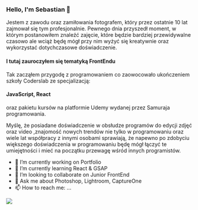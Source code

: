 ### Hello, I'm Sebastian 👋

Jestem z zawodu oraz zamiłowania fotografem, który przez ostatnie 10 lat zajmował się tym profesjonalnie.
Pewnego dnia przyszedł moment, w którym postanowiłem znaleźć zajęcie, które będzie bardziej przewidywalne czasowo ale
wciąż będę mógł przy nim wyżyć się kreatywnie oraz wykorzystać dotychczasowe doświadczenie.

#### I tutaj zauroczyłem się tematyką FrontEndu

Tak zacząłem przygodę z programowaniem co zaowocowało ukończeniem szkoły Coderslab ze specjalizacją: 
#### JavaScript, React
oraz pakietu kursów na platformie Udemy wydanej przez Samuraja programowania.

Myślę, że posiadane doświadczenie w obsłudze programów do edycji zdjęć oraz video ,znajomość nowych trendów nie tylko w programowaniu
oraz wiele lat współpracy z innymi osobami sprawiają, że napewno po zdobyciu większego doświadczenia w programowaniu będę mógł łączyć
te umiejętności i mieć na początku przewagę wśród innych programistów.

- 🔭 I’m currently working on Portfolio
- 🌱 I’m currently learning React & GSAP
- 👯 I’m looking to collaborate on Junior FrontEnd
- 💬 Ask me about Photoshop, Lightroom, CaptureOne
- 📫 How to reach me: ...

<img src="https://github-readme-stats.vercel.app/api?username=Kenseikun&&show_icons=true&title_color=ffffff&icon_color=bb2acf&text_color=daf7dc&bg_color=151515">
